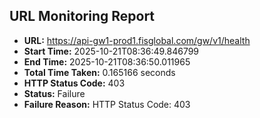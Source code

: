 ## URL Monitoring Report

- **URL:** https://api-gw1-prod1.fisglobal.com/gw/v1/health
- **Start Time:** 2025-10-21T08:36:49.846799
- **End Time:** 2025-10-21T08:36:50.011965
- **Total Time Taken:** 0.165166 seconds
- **HTTP Status Code:** 403
- **Status:** Failure
- **Failure Reason:** HTTP Status Code: 403
